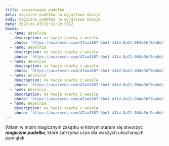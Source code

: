 ```yaml
---
title: zaczarowane pudełko
meta: magiczne pudełka na wyjątkowe okazje
body: magiczne pudełka na wyjątkowe okazje
date: 2022-01-03T19:31:20.591Z
boxes:
  - name: Weselnie
    description: na twoje skarby z wesela
    photo: 'https://ucarecdn.com/47aa1887-3be1-431d-8a21-084a0bf9ea0d/'
  - name: Weselnie
    description: na twoje skarby z wesela
    photo: 'https://ucarecdn.com/47aa1887-3be1-431d-8a21-084a0bf9ea0d/'
  - name: Weselnie
    description: na twoje skarby z wesela
    photo: 'https://ucarecdn.com/47aa1887-3be1-431d-8a21-084a0bf9ea0d/'
  - name: Weselnie
    description: na twoje skarby z wesela
    photo: 'https://ucarecdn.com/47aa1887-3be1-431d-8a21-084a0bf9ea0d/'
  - name: Weselnie
    description: na twoje skarby z wesela
    photo: 'https://ucarecdn.com/47aa1887-3be1-431d-8a21-084a0bf9ea0d/'
  - name: Weselnie
    description: na twoje skarby z wesela
    photo: 'https://ucarecdn.com/47aa1887-3be1-431d-8a21-084a0bf9ea0d/'
---
```


Witam w moim magicznym zakątku w którym staram się stworzyć _**magiczne pudełko**_, które zatrzyma czas dla waszych ukochanych pamiątek.
